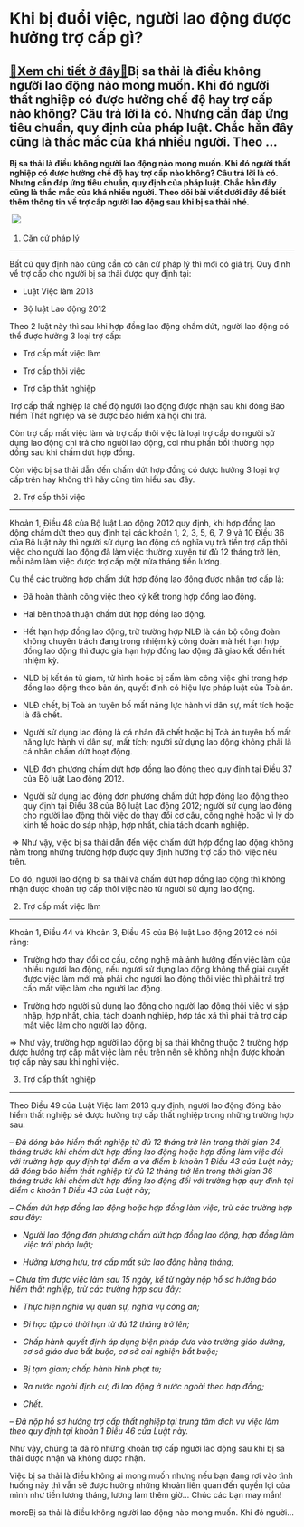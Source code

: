 Khi bị đuổi việc, người lao động được hưởng trợ cấp gì?
=======================================================

[:gift:Xem chi tiết ở đây:gift:](https://hddtvn.com/khi-bi-duoi-viec-nguoi-lao-dong-duoc-huong-tro-cap-gi/)Bị sa thải là điều không người lao động nào mong muốn. Khi đó người thất nghiệp có được hưởng chế độ hay trợ cấp nào không? Câu trả lời là có. Nhưng cần đáp ứng tiêu chuẩn, quy định của pháp luật. Chắc hẳn đây cũng là thắc mắc của khá nhiều người. Theo …
--------------------------------------------------------------------------------------------------------------------------------------------------------------------------------------------------------------------------------------------------------------

**Bị sa thải là điều không người lao động nào mong muốn. Khi đó người thất nghiệp có được hưởng chế độ hay trợ cấp nào không? Câu trả lời là có. Nhưng cần đáp ứng tiêu chuẩn, quy định của pháp luật. Chắc hẳn đây cũng là thắc mắc của khá nhiều người.** **Theo dõi bài viết dưới đây để biết thêm thông tin về trợ cấp người lao động sau khi bị sa thải nhé.**


 ![](https://hddtvn.com/wp-content/uploads/2021/01/dnp-sa-thai-nhan-vien-cung-phai-co-bi-quyet-link-030319-2.jpg)


1. Căn cứ pháp lý
-----------------


Bất cứ quy định nào cũng cần có căn cứ pháp lý thì mới có giá trị. Quy định về trợ cấp cho người bị sa thải được quy định tại:




* Luật Việc làm 2013

* Bộ luật Lao động 2012



Theo 2 luật này thì sau khi hợp đồng lao động chấm dứt, người lao động có thể được hưởng 3 loại trợ cấp:




* Trợ cấp mất việc làm

* Trợ cấp thôi việc

* Trợ cấp thất nghiệp



Trợ cấp thất nghiệp là chế độ người lao động được nhận sau khi đóng Bảo hiểm Thất nghiệp và sẽ được bảo hiểm xã hội chi trả.


Còn trợ cấp mất việc làm và trợ cấp thôi việc là loại trợ cấp do người sử dụng lao động chi trả cho người lao động, coi như phần bồi thường hợp đồng sau khi chấm dứt hợp đồng.


Còn việc bị sa thải dẫn đến chấm dứt hợp đồng có được hưởng 3 loại trợ cấp trên hay không thì hãy cùng tìm hiểu sau đây.


2. Trợ cấp thôi việc
--------------------


Khoản 1, Điều 48 của Bộ luật Lao động 2012 quy định, khi hợp đồng lao động chấm dứt theo quy định tại các khoản 1, 2, 3, 5, 6, 7, 9 và 10 Điều 36 của Bộ luật này thì người sử dụng lao động có nghĩa vụ trả tiền trợ cấp thôi việc cho người lao động đã làm việc thường xuyên từ đủ 12 tháng trở lên, mỗi năm làm việc được trợ cấp một nửa tháng tiền lương.


Cụ thể các trường hợp chấm dứt hợp đồng lao động được nhận trợ cấp là:




* Đã hoàn thành công việc theo ký kết trong hợp đồng lao động.

* Hai bên thoả thuận chấm dứt hợp đồng lao động.

* Hết hạn hợp đồng lao động, trừ trường hợp NLĐ là cán bộ công đoàn không chuyên trách đang trong nhiệm kỳ công đoàn mà hết hạn hợp đồng lao động thì được gia hạn hợp đồng lao động đã giao kết đến hết nhiệm kỳ.

* NLĐ bị kết án tù giam, tử hình hoặc bị cấm làm công việc ghi trong hợp đồng lao động theo bản án, quyết định có hiệu lực pháp luật của Toà án.

* NLĐ chết, bị Toà án tuyên bố mất năng lực hành vi dân sự, mất tích hoặc là đã chết.

* Người sử dụng lao động là cá nhân đã chết hoặc bị Toà án tuyên bố mất năng lực hành vi dân sự, mất tích; người sử dụng lao động không phải là cá nhân chấm dứt hoạt động.

* NLĐ đơn phương chấm dứt hợp đồng lao động theo quy định tại Điều 37 của Bộ luật Lao động 2012.

* Người sử dụng lao động đơn phương chấm dứt hợp đồng lao động theo quy định tại Điều 38 của Bộ luật Lao động 2012; người sử dụng lao động cho người lao động thôi việc do thay đổi cơ cấu, công nghệ hoặc vì lý do kinh tế hoặc do sáp nhập, hợp nhất, chia tách doanh nghiệp.



 => Như vậy, việc bị sa thải dẫn đến việc chấm dứt hợp đồng lao động không nằm trong những trường hợp được quy định hưởng trợ cấp thôi việc nêu trên.


Do đó, người lao động bị sa thải và chấm dứt hợp đồng lao động thì không nhận được khoản trợ cấp thôi việc nào từ người sử dụng lao động.


2. Trợ cấp mất việc làm
-----------------------


Khoản 1, Điều 44 và Khoản 3, Điều 45 của Bộ luật Lao động 2012 có nói rằng:




* Trường hợp thay đổi cơ cấu, công nghệ mà ảnh hưởng đến việc làm của nhiều người lao động, nếu người sử dụng lao động không thể giải quyết được việc làm mới mà phải cho người lao động thôi việc thì phải trả trợ cấp mất việc làm cho người lao động.

* Trường hợp người sử dụng lao động cho người lao động thôi việc vì sáp nhập, hợp nhất, chia, tách doanh nghiệp, hợp tác xã thì phải trả trợ cấp mất việc làm cho người lao động.



=> Như vậy, trường hợp người lao động bị sa thải không thuộc 2 trường hợp được hưởng trợ cấp mất việc làm nêu trên nên sẽ không nhận được khoản trợ cấp này sau khi nghỉ việc.


3. Trợ cấp thất nghiệp
----------------------


Theo Điều 49 của Luật Việc làm 2013 quy định, người lao động đóng bảo hiểm thất nghiệp sẽ được hưởng trợ cấp thất nghiệp trong những trường hợp sau:


*– Đã đóng bảo hiểm thất nghiệp từ đủ 12 tháng trở lên trong thời gian 24 tháng trước khi chấm dứt hợp đồng lao động hoặc hợp đồng làm việc đối với trường hợp quy định tại điểm a và điểm b khoản 1 Điều 43 của Luật này; đã đóng bảo hiểm thất nghiệp từ đủ 12 tháng trở lên trong thời gian 36 tháng trước khi chấm dứt hợp đồng lao động đối với trường hợp quy định tại điểm c khoản 1 Điều 43 của Luật này;*


*– Chấm dứt hợp đồng lao động hoặc hợp đồng làm việc, trừ các trường hợp sau đây:*




*  *Người lao động đơn phương chấm dứt hợp đồng lao động, hợp đồng làm việc trái pháp luật;*

*  *Hưởng lương hưu, trợ cấp mất sức lao động hằng tháng;*



*– Chưa tìm được việc làm sau 15 ngày, kể từ ngày nộp hồ sơ hưởng bảo hiểm thất nghiệp, trừ các trường hợp sau đây:*




*  *Thực hiện nghĩa vụ quân sự, nghĩa vụ công an;*

*  *Đi học tập có thời hạn từ đủ 12 tháng trở lên;*

* *Chấp hành quyết định áp dụng biện pháp đưa vào trường giáo dưỡng, cơ sở giáo dục bắt buộc, cơ sở cai nghiện bắt buộc;*

*  *Bị tạm giam; chấp hành hình phạt tù;*

*  *Ra nước ngoài định cư; đi lao động ở nước ngoài theo hợp đồng;*

*  *Chết.*



*– Đã nộp hồ sơ hưởng trợ cấp thất nghiệp tại trung tâm dịch vụ việc làm theo quy định tại khoản 1 Điều 46 của Luật này.*


Như vậy, chúng ta đã rõ những khoản trợ cấp người lao động sau khi bị sa thải được nhận và không được nhận.


Việc bị sa thải là điều không ai mong muốn nhưng nếu bạn đang rơi vào tình huống này thì vẫn sẽ được hưởng những khoản liên quan đến quyền lợi của mình như tiền lương tháng, lương làm thêm giờ… Chúc các bạn may mắn!



moreBị sa thải là điều không người lao động nào mong muốn. Khi đó người…

